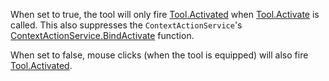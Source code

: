 When set to true, the tool will only fire [Tool.Activated](https://developer.roblox.com/api-reference/event/Tool/Activated) when [Tool.Activate](https://developer.roblox.com/api-reference/function/Tool/Activate) is called. This also suppresses the `ContextActionService`'s [ContextActionService.BindActivate](https://developer.roblox.com/api-reference/function/ContextActionService/BindActivate) function.

When set to false, mouse clicks (when the tool is equipped) will also fire [Tool.Activated](https://developer.roblox.com/api-reference/event/Tool/Activated).